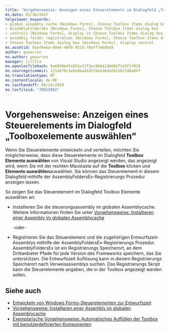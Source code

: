 ```yaml
---
title: 'Vorgehensweise: Anzeigen eines Steuerelements im Dialogfeld „Toolboxelemente auswählen“'
ms.date: 03/30/2017
helpviewer_keywords:
- global assembly cache [Windows Forms], Choose Toolbox Items dialog box
- AssemblyFoldersEx [Windows Forms], Choose Toolbox Items dialog box
- controls [Windows Forms], display in Choose Toolbox Items dialog box
- assembly folder registration [Windows Forms], Choose Toolbox Items dialog box
- Choose Toolbox Items dialog box [Windows Forms], display control
ms.assetid: 01ef6eba-d044-40f0-951d-78eff7ebd9a9
author: gewarren
ms.author: gewarren
manager: jillfra
ms.openlocfilehash: 9a6938b4fe651e13f3ec96642db6027143f1f028
ms.sourcegitcommit: 121ab70c1ebedba41d276e436dd2b1502748a49f
ms.translationtype: MT
ms.contentlocale: de-DE
ms.lasthandoff: 08/24/2019
ms.locfileid: "70015892"
---
```

# <a name="how-to-display-a-control-in-the-choose-toolbox-items-dialog-box"></a>Vorgehensweise: Anzeigen eines Steuerelements im Dialogfeld „Toolboxelemente auswählen“

Wenn Sie Steuerelemente entwickeln und verteilen, möchten Sie möglicherweise, dass diese Steuerelemente im Dialogfeld **Toolbox Elemente auswählen** von Visual Studio angezeigt werden, das angezeigt wird, wenn Sie mit der rechten Maustaste auf die **Toolbox** klicken und **Elemente auswählen**auswählen. Sie können das Steuerelement in diesem Dialogfeld mithilfe der AssemblyFoldersEx-Registrierungs Prozedur anzeigen lassen.

So zeigen Sie das Steuerelement im Dialogfeld Toolbox Elemente auswählen an:

- Installieren Sie die steuerungsassembly im globalen Assemblycache. Weitere Informationen finden Sie unter [Vorgehensweise: Installieren einer Assembly im globalen Assemblycache](../../app-domains/how-to-install-an-assembly-into-the-gac.md)

  -oder-

- Registrieren Sie das Steuerelement und die zugehörigen Entwurfszeit-Assemblys mithilfe der AssemblyFoldersEx-Registrierungs Prozedur. AssemblyFoldersEx ist ein Registrierungs Speicherort, an dem Drittanbieter Pfade für jede Version des Frameworks speichern, das Sie unterstützen. Die Entwurfszeit Auflösung kann in diesem Registrierungs Speicherort nach Verweisassemblys suchen. Das Registrierungs Skript kann die Steuerelemente angeben, die in der Toolbox angezeigt werden sollen.

## <a name="see-also"></a>Siehe auch

- [Entwickeln von Windows Forms-Steuerelementen zur Entwurfszeit](developing-windows-forms-controls-at-design-time.md)
- [Vorgehensweise: Installieren einer Assembly im globalen Assemblycache](../../app-domains/how-to-install-an-assembly-into-the-gac.md)
- [Exemplarische Vorgehensweise: Automatisches Auffüllen der Toolbox mit benutzerdefinierten Komponenten](walkthrough-automatically-populating-the-toolbox-with-custom-components.md)
